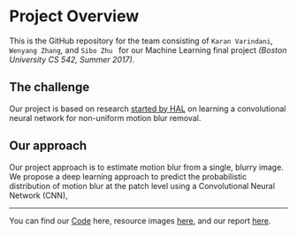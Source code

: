 # Project Overview
This is the GitHub repository for the team consisting of `Karan Varindani`, `Wenyang Zhang`, and `Sibo Zhu ` for our Machine Learning final project _(Boston University CS 542, Summer 2017)_. 

## The challenge
Our project is based on research [started by HAL](https://hal.inria.fr/hal-01250478/document) on learning a convolutional neural network for non-uniform motion blur removal. 

## Our approach
Our project approach is to estimate motion blur from a single, blurry image. We propose a deep learning approach to predict the probabilistic distribution of motion blur at the patch level using a Convolutional Neural Network (CNN),

----

You can find our [Code](./Code/) here, resource images [here](./Resources/), and our report [here](./Report/). 